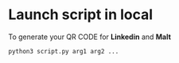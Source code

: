 # Launch script in local

To generate your QR CODE for **Linkedin** and **Malt**

```bash
python3 script.py arg1 arg2 ...
```